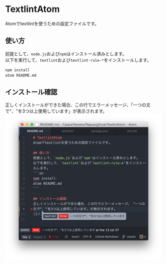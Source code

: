 # TextlintAtom
Atomでtextlintを使うための設定ファイルです。

## 使い方
前提として、`node.js`および`npm`はインストール済みとします。  
以下を実行して、`textlint`および`textlint-rule-*`をインストールします。
```sh
npm install
atom README.md
```

## インストール確認
正しくインストールができた場合、この行でエラーメッセージ、「一つの文で"、"を3つ以上使用しています」が表示されます。
![インストール確認](./img/check_install.png)
